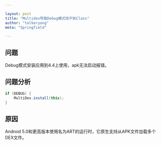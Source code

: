 ```yaml
---

layout: post
title: "Multidex导致Debug模式找不到Class"
author: "talkeryang"
meta: "Springfield"

---
```


## 问题

Debug模式安装应用到4.4上使用，apk无法启动报错。

## 问题分析
```java
if (DEBUG) {
	MultiDex.install(this);
}
 ```
## 原因

Android 5.0和更高版本使用名为ART的运行时，它原生支持从APK文件加载多个DEX文件。